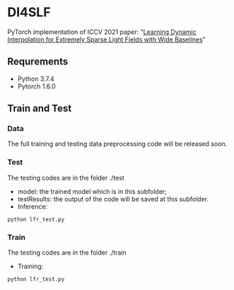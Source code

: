 # DI4SLF
PyTorch implementation of ICCV 2021 paper: "[Learning Dynamic Interpolation for Extremely Sparse Light Fields with Wide Baselines](https://openaccess.thecvf.com/content/ICCV2021/papers/Guo_Learning_Dynamic_Interpolation_for_Extremely_Sparse_Light_Fields_With_Wide_ICCV_2021_paper.pdf)"

## Requrements
- Python 3.7.4
- Pytorch 1.6.0

## Train and Test
### Data
The full training and testing data preprocessing code will be released soon.

### Test
The testing codes are in the folder ./test
- model: the trained model which is in this subfolder;
- testResults: the output of the code will be saved at this subfolder.
- Inference:
```
python lfr_test.py
```

### Train
The testing codes are in the folder ./train
- Training:
```
python lfr_test.py
```
